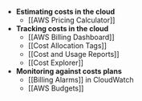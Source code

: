 - **Estimating costs in the cloud**
	- [[AWS Pricing Calculator]]
- **Tracking costs in the cloud**
	- [[AWS Billing Dashboard]]
	- [[Cost Allocation Tags]]
	- [[Cost and Usage Reports]]
	- [[Cost Explorer]]
- **Monitoring against costs plans**
	- [[Billing Alarms]] in CloudWatch
	- [[AWS Budgets]]